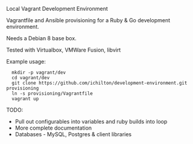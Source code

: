 Local Vagrant Development Environment

Vagrantfile and Ansible provisioning for a Ruby & Go development environment.

Needs a Debian 8 base box.

Tested with Virtualbox, VMWare Fusion, libvirt

Example usage:

```
  mkdir -p vagrant/dev
  cd vagrant/dev
  git clone https://github.com/ichilton/development-environment.git provisioning
  ln -s provisioning/Vagrantfile
  vagrant up
```

TODO:
  - Pull out configurables into variables and ruby builds into loop
  - More complete documentation
  - Databases - MySQL, Postgres & client libraries

